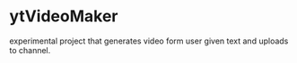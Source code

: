 # ytVideoMaker
experimental project that generates video form user given text and uploads to channel.
